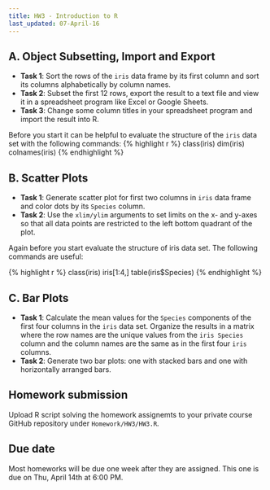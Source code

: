 ```yaml
---
title: HW3 - Introduction to R
last_updated: 07-April-16
---
```


## A. Object Subsetting, Import and Export

- __Task 1__: Sort the rows of the `iris` data frame by its first column and sort its columns alphabetically by column names.
- __Task 2__: Subset the first 12 rows, export the result to a text file and view it in a spreadsheet program like Excel or Google Sheets. 
- __Task 3__: Change some column titles in your spreadsheet program and import the result into R.  

Before you start it can be helpful to evaluate the structure of the `iris` data set with the following commands:
{% highlight r %}
class(iris)
dim(iris)
colnames(iris)
{% endhighlight %}

<!---
Solution
{% highlight r %}
irismod <- iris[order(iris[,1]), order(colnames(iris))]
irismod <- irismod[1:12,]
write.table(irismod, file="irismod.xls", sep="\t", quote=FALSE, row.names=FALSE)
irisimport <- read.delim(file="irismod.xls", sep="\t")
{% endhighlight %}
-->

## B. Scatter Plots
       
- __Task 1__: Generate scatter plot for first two columns in `iris` data frame and color dots by its `Species` column.
- __Task 2__: Use the `xlim/ylim` arguments to set limits on the x- and y-axes so that all data points are restricted to the left bottom quadrant of the plot. 

Again before you start evaluate the structure of iris data set. The following commands are useful:

{% highlight r %}
class(iris)
iris[1:4,]
table(iris$Species)
{% endhighlight %}

<!---
Solution
{% highlight r %}
plot(iris[,1], iris[,2], col=iris$Species, lwd=2, pch=19)
plot(iris[,1], iris[,2], col=iris$Species, lwd=2, pch=19, xlim=c(4,16), ylim=c(2,8))
{% endhighlight %}
-->

## C. Bar Plots
        
- __Task 1__: Calculate the mean values for the `Species` components of the first four columns in the `iris` data set. Organize the results in a matrix where the row names are the unique values from the `iris Species` column and the column names are the same as in the first four `iris` columns. 
- __Task 2__: Generate two bar plots: one with stacked bars and one with horizontally arranged bars. 

<!---
Solution
{% highlight r %}
mMA <- sapply(colnames(iris[,1:4]), function(x) tapply(iris[,x], iris[,5], mean))
barplot(mMA, beside=FALSE, legend=rownames(mMA))
barplot(mMA, beside=TRUE, legend=rownames(mMA))
{% endhighlight %}
-->

## Homework submission

Upload R script solving the homework assignemts to your private course GitHub repository under `Homework/HW3/HW3.R`.

## Due date

Most homeworks will be due one week after they are assigned. This one is due on Thu, April 14th at 6:00 PM.
